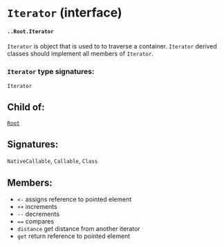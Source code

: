 # `Iterator` (interface)

#### `..Root.Iterator`

`Iterator` is object that is used to to traverse a container. `Iterator` derived classes should implement all members of `Iterator`.

### `Iterator` type signatures:

`Iterator`

## Child of:

[`Root`](docs..Root.md)

## Signatures:

`NativeCallable`, `Callable`, `Class`

## Members:

- `<-` assigns reference to pointed element
- `++` increments
- `--` decrements
- `==` compares
- `distance` get distance from another iterator
- `get` return reference to pointed element

